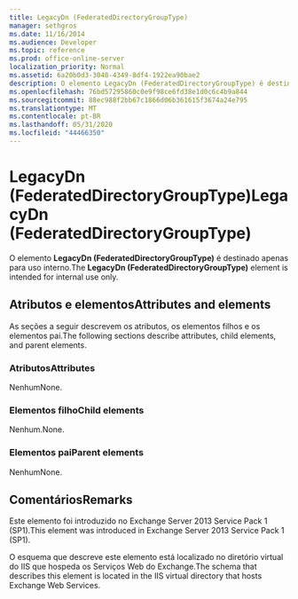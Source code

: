 ```yaml
---
title: LegacyDn (FederatedDirectoryGroupType)
manager: sethgros
ms.date: 11/16/2014
ms.audience: Developer
ms.topic: reference
ms.prod: office-online-server
localization_priority: Normal
ms.assetid: 6a20b0d3-3048-4349-8df4-1922ea90bae2
description: O elemento LegacyDn (FederatedDirectoryGroupType) é destinado apenas para uso interno.
ms.openlocfilehash: 76bd57295860c0e9f98ce6fd38e1d0c6c4b9a844
ms.sourcegitcommit: 88ec988f2bb67c1866d06b361615f3674a24e795
ms.translationtype: MT
ms.contentlocale: pt-BR
ms.lasthandoff: 05/31/2020
ms.locfileid: "44466350"
---
```

# <a name="legacydn-federateddirectorygrouptype"></a><span data-ttu-id="f1418-103">LegacyDn (FederatedDirectoryGroupType)</span><span class="sxs-lookup"><span data-stu-id="f1418-103">LegacyDn (FederatedDirectoryGroupType)</span></span>

<span data-ttu-id="f1418-104">O elemento **LegacyDn (FederatedDirectoryGroupType)** é destinado apenas para uso interno.</span><span class="sxs-lookup"><span data-stu-id="f1418-104">The **LegacyDn (FederatedDirectoryGroupType)** element is intended for internal use only.</span></span> 

## <a name="attributes-and-elements"></a><span data-ttu-id="f1418-105">Atributos e elementos</span><span class="sxs-lookup"><span data-stu-id="f1418-105">Attributes and elements</span></span>

<span data-ttu-id="f1418-106">As seções a seguir descrevem os atributos, os elementos filhos e os elementos pai.</span><span class="sxs-lookup"><span data-stu-id="f1418-106">The following sections describe attributes, child elements, and parent elements.</span></span>
  
### <a name="attributes"></a><span data-ttu-id="f1418-107">Atributos</span><span class="sxs-lookup"><span data-stu-id="f1418-107">Attributes</span></span>

<span data-ttu-id="f1418-108">Nenhum</span><span class="sxs-lookup"><span data-stu-id="f1418-108">None.</span></span>
  
### <a name="child-elements"></a><span data-ttu-id="f1418-109">Elementos filho</span><span class="sxs-lookup"><span data-stu-id="f1418-109">Child elements</span></span>

<span data-ttu-id="f1418-110">Nenhum.</span><span class="sxs-lookup"><span data-stu-id="f1418-110">None.</span></span>
  
### <a name="parent-elements"></a><span data-ttu-id="f1418-111">Elementos pai</span><span class="sxs-lookup"><span data-stu-id="f1418-111">Parent elements</span></span>

<span data-ttu-id="f1418-112">Nenhum</span><span class="sxs-lookup"><span data-stu-id="f1418-112">None.</span></span>
  
## <a name="remarks"></a><span data-ttu-id="f1418-113">Comentários</span><span class="sxs-lookup"><span data-stu-id="f1418-113">Remarks</span></span>

<span data-ttu-id="f1418-114">Este elemento foi introduzido no Exchange Server 2013 Service Pack 1 (SP1).</span><span class="sxs-lookup"><span data-stu-id="f1418-114">This element was introduced in Exchange Server 2013 Service Pack 1 (SP1).</span></span>
  
<span data-ttu-id="f1418-115">O esquema que descreve este elemento está localizado no diretório virtual do IIS que hospeda os Serviços Web do Exchange.</span><span class="sxs-lookup"><span data-stu-id="f1418-115">The schema that describes this element is located in the IIS virtual directory that hosts Exchange Web Services.</span></span>
  

